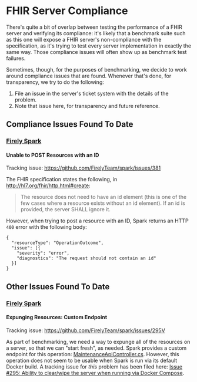 # FHIR Server Compliance

There's quite a bit of overlap between testing the performance of a FHIR server
  and verifying its compliance:
  it's likely that a benchmark suite such as this one will
  expose a FHIR server's non-compliance with the specification,
  as it's trying to test every server implementation in exactly the same way.
Those compliance issues will often show up as benchmark test failures.

Sometimes, though, for the purposes of benchmarking,
  we decide to work around compliance issues that are found.
Whenever that's done, for transparency, we try to do the following:

1. File an issue in the server's ticket system with the details of the problem.
2. Note that issue here, for transparency and future reference.


## Compliance Issues Found To Date


### [Firely Spark](https://github.com/FirelyTeam/spark)

#### Unable to POST Resources with an ID

Tracking issue: <https://github.com/FirelyTeam/spark/issues/381>

The FHIR specification states the following,
  in <http://hl7.org/fhir/http.html#create>:

> The resource does not need to have an id element
>   (this is one of the few cases where a resource exists without an id element).
> If an id is provided, the server SHALL ignore it.

However, when trying to post a resource with an ID,
  Spark returns an HTTP `400` error with the following body:

```
{
  "resourceType": "OperationOutcome",
  "issue": [{
    "severity": "error",
    "diagnostics": "The request should not contain an id"
  }]
}
```


## Other Issues Found To Date


### [Firely Spark](https://github.com/FirelyTeam/spark)

#### Expunging Resources: Custom Endpoint

Tracking issue: <https://github.com/FirelyTeam/spark/issues/295V>

As part of benchmarking, we need a way to expunge all of the resources on a server,
  so that we can "start fresh", as needed.
Spark provides a custom endpoint for this operation:
  [MaintenanceApiController.cs](https://github.com/FirelyTeam/spark/blob/master/src/Spark/Controllers/MaintenanceApiController.cs).
However, this operation does not seem to be usable
  when Spark is run via its default Docker build.
A tracking issue for *this* problem has been filed here:
  [Issue #295: Ability to clear/wipe the server when running via Docker Compose](https://github.com/FirelyTeam/spark/issues/295).
